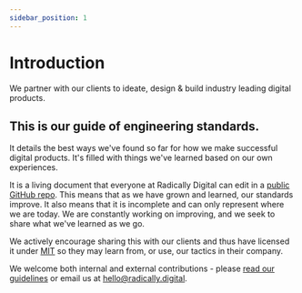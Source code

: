 ```yaml
---
sidebar_position: 1
---
```


# Introduction

We partner with our clients to ideate, design & build industry leading digital products.

## This is our guide of engineering standards.

It details the best ways we've found so far for how we make successful digital products. It's filled with things we've learned based on our own experiences.

It is a living document that everyone at Radically Digital can edit in a [public GitHub repo](https://github.com/radically-digital/radically-digital.github.io). This means that as we have grown and learned, our standards improve. It also means that it is incomplete and can only represent where we are today. We are constantly working on improving, and we seek to share what we've learned as we go.

We actively encourage sharing this with our clients and thus have licensed it under [MIT](https://github.com/radically-digital/radically-digital.github.io/LICENSE) so they may learn from, or use, our tactics in their company.

We welcome both internal and external contributions - please [read our guidelines](https://github.com/radically-digital/radically-digital.github.io/CONTRIBUTING.md) or email us at [hello@radically.digital](mailto:hello@radically.digital).
